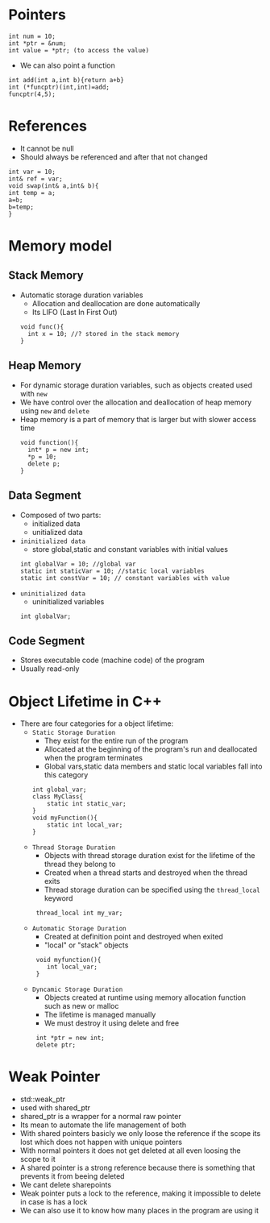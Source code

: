 # Pointers
```
int num = 10;
int *ptr = &num;
int value = *ptr; (to access the value)
```
- We can also point a function
```
int add(int a,int b){return a+b}
int (*funcptr)(int,int)=add;
funcptr(4,5);
```
# References
- It cannot be null
- Should always be referenced and after that not changed
```
int var = 10;
int& ref = var;
void swap(int& a,int& b){
int temp = a;
a=b;
b=temp;
}
```
# Memory model
## Stack Memory
- Automatic storage duration variables
  - Allocation and deallocation are done automatically
  - Its LIFO (Last In First Out)
  ```
  void func(){
    int x = 10; //? stored in the stack memory
  }
  ```
## Heap Memory
- For dynamic storage duration variables, such as objects created used with `new`
- We have control over the allocation and deallocation of heap memory using `new` and `delete`
- Heap memory is a part of memory that is larger but with slower access time
  ```
  void function(){
    int* p = new int;
    *p = 10;
    delete p;
  }
  ```
## Data Segment
- Composed of two parts:
  - initialized data
  - unitialized data
- `ininitialized data`
  - store global,static and constant variables with initial values
  ```
  int globalVar = 10; //global var
  static int staticVar = 10; //static local variables
  static int constVar = 10; // constant variables with value
  ```
- `uninitialized data`
  - uninitialized variables
  ```
  int globalVar;
  ```
## Code Segment
- Stores executable code (machine code) of the program
- Usually read-only
# Object Lifetime in C++
- There are four categories for a object lifetime:
  - `Static Storage Duration`
    - They exist for the entire run of the program
    - Allocated at the beginning of the program's run and deallocated when the program terminates
    - Global vars,static data members and static local variables fall into this category
    ```
    int global_var;
    class MyClass{
        static int static_var;
    }
    void myFunction(){
        static int local_var;
    }
    ```
  - `Thread Storage Duration`
    - Objects with thread storage duration exist for the lifetime of the thread they belong to
    - Created when a thread starts and destroyed when the thread exits
    - Thread storage duration can be specified using the `thread_local` keyword
    ```
     thread_local int my_var;
    ```
  - `Automatic Storage Duration`
    - Created at definition point and destroyed when exited
    - "local" or "stack" objects
    ```
     void myfunction(){
        int local_var;
     }
    ```
  - `Dyncamic Storage Duration`
    - Objects created at runtime using memory allocation function such as new or malloc
    - The lifetime is managed manually
    - We must destroy it using delete and free
    ```
     int *ptr = new int;
     delete ptr;
    ```
# Weak Pointer
- std::weak_ptr
- used with shared_ptr
- shared_ptr is a wrapper for a normal raw pointer
- Its mean to automate the life management of both
- With shared pointers basicly we only loose the reference if the scope its lost which does not happen with unique pointers
- With normal pointers it does not get deleted at all even loosing the scope to it
- A shared pointer is a strong reference because there is something that prevents it from beeing deleted
- We cant delete sharepoints
- Weak pointer puts a lock to the reference, making it impossible to delete in case is has a lock
- We can also use it to know how many places in the program are using it